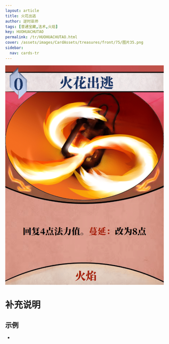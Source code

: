 ```yaml
---
layout: article
title: 火花出逃
author: 逆时巫师
tags: [普通宝藏,法术,火焰]
key: HUOHUACHUTAO
permalink: /tr/HUOHUACHUTAO.html
cover: /assets/images/CardAssets/treasures/front/75/图片35.png
sidebar:
  nav: cards-tr
---
```

![](/assets/images/CardAssets/treasures/front/75/图片35.png)

# 补充说明



## 示例
* 
